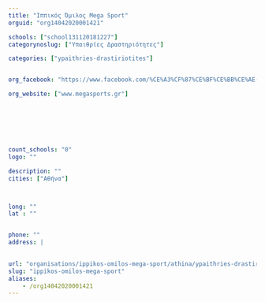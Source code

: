 ```yaml
---
title: "Ιππικός Όμιλος Mega Sport"
orguid: "org14042020001421"

schools: ["school131120181227"]
categorynoslug: ["Υπαιθρίες Δραστηριότητες"]

categories: ["ypaithries-drastiriotites"]


org_facebook: "https://www.facebook.com/%CE%A3%CF%87%CE%BF%CE%BB%CE%AE-%CE%99%CF%80%CF%80%CE%B1%CF%83%CE%AF%CE%B1%CF%82-Mega-Sports-671335632890019/"

org_website: ["www.megasports.gr"]







count_schools: "0"
logo: ""

description: ""
cities: ["Αθήνα"]



long: ""
lat : ""


phone: ""
address: |
    

url: "organisations/ippikos-omilos-mega-sport/athina/ypaithries-drastiriotites"
slug: "ippikos-omilos-mega-sport"
aliases:
    - /org14042020001421
---
```



